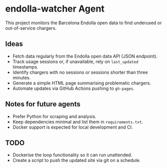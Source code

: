 # endolla-watcher Agent

This project monitors the Barcelona Endolla open data to find underused or out-of-service chargers.

## Ideas
- Fetch data regularly from the Endolla open data API (JSON endpoint).
- Track usage sessions or, if unavailable, rely on `last_updated` timestamps.
- Identify chargers with no sessions or sessions shorter than three minutes.
- Generate a simple HTML page summarising problematic chargers.
- Automate updates via GitHub Actions pushing to `gh-pages`.

## Notes for future agents
- Prefer Python for scraping and analysis.
- Keep dependencies minimal and list them in `requirements.txt`.
- Docker support is expected for local development and CI.

## TODO
- Dockerise the loop functionality so it can run unattended.
- Create a script to push the updated site via git on a schedule.
